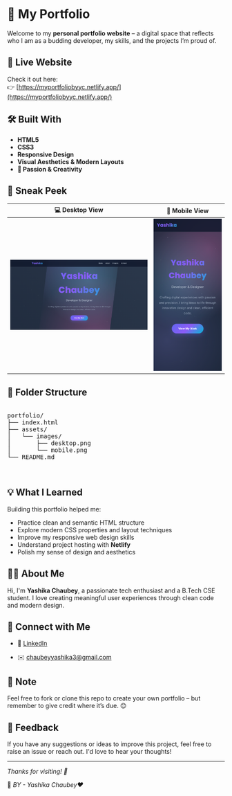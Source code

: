 # 💫 My Portfolio

Welcome to my **personal portfolio website** – a digital space that reflects who I am as a budding developer, my skills, and the projects I’m proud of.


## 🚀 Live Website  
Check it out here:  
👉 [https://myportfoliobyyc.netlify.app/](https://myportfoliobyyc.netlify.app/)  




## 🛠️ Built With

- **HTML5**  
- **CSS3**  
- **Responsive Design**  
- **Visual Aesthetics & Modern Layouts**  
- **💖 Passion & Creativity**



## 📸 Sneak Peek

| 💻 Desktop View | 📱 Mobile View |
|----------------|----------------|
| ![desktop](https://github.com/yashika0128/yashika-portfolio/blob/main/assets/images/desktop.png?raw=true) | ![mobile](https://github.com/yashika0128/yashika-portfolio/blob/main/assets/images/phone.png?raw=true) |

## 📂 Folder Structure
<pre>
  
portfolio/
├── index.html
├── assets/
│   └── images/
│       ├── desktop.png
│       └── mobile.png
└── README.md

  </pre>

## 💡 What I Learned

Building this portfolio helped me:

- Practice clean and semantic HTML structure
- Explore modern CSS properties and layout techniques
- Improve my responsive web design skills
- Understand project hosting with **Netlify**
- Polish my sense of design and aesthetics



## 🙋‍♀️ About Me

Hi, I'm **Yashika Chaubey**, a passionate tech enthusiast and a B.Tech CSE student. I love creating meaningful user experiences through clean code and modern design.



## 🤝 Connect with Me

- 💼 [LinkedIn](https://www.linkedin.com/in/yashika-chaubey-851952260/)
  
- ✉️ chaubeyyashika3@gmail.com 



## 📌 Note

Feel free to fork or clone this repo to create your own portfolio – but remember to give credit where it’s due. 😊



## 🌟 Feedback

If you have any suggestions or ideas to improve this project, feel free to raise an issue or reach out. I'd love to hear your thoughts!

---

_Thanks for visiting! 🌈_

🌟 _BY - Yashika Chaubey❤️_

